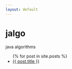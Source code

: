 ```yaml
---
layout: default
---
```

# jalgo
java algorithms

  <ul>
    {% for post in site.posts %}
      <li>
          <a href="{{ post.url }}">{{ post.title }}</a>
      </li>
  </ul>
</div>
